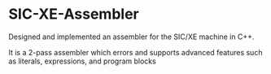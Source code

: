 # SIC-XE-Assembler
Designed and implemented an assembler for the SIC/XE machine in C++.

It is a 2-pass assembler which errors and supports advanced features such as literals, expressions, and program blocks
